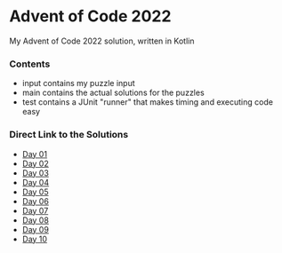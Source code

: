 # Advent of Code 2022 
My Advent of Code 2022 solution, written in Kotlin

### Contents
* input contains my puzzle input
* main contains the actual solutions for the puzzles
* test contains a JUnit "runner" that makes timing and executing code easy

### Direct Link to the Solutions

* [Day 01](https://github.com/DerSheppard/AoC2022/blob/main/src/main/kotlin/org/sheppard/aoc/Day01.kt)
* [Day 02](https://github.com/DerSheppard/AoC2022/blob/main/src/main/kotlin/org/sheppard/aoc/Day02.kt)
* [Day 03](https://github.com/DerSheppard/AoC2022/blob/main/src/main/kotlin/org/sheppard/aoc/Day03.kt)
* [Day 04](https://github.com/DerSheppard/AoC2022/blob/main/src/main/kotlin/org/sheppard/aoc/Day04.kt)
* [Day 05](https://github.com/DerSheppard/AoC2022/blob/main/src/main/kotlin/org/sheppard/aoc/Day05.kt)
* [Day 06](https://github.com/DerSheppard/AoC2022/blob/main/src/main/kotlin/org/sheppard/aoc/Day06.kt)
* [Day 07](https://github.com/DerSheppard/AoC2022/blob/main/src/main/kotlin/org/sheppard/aoc/Day07.kt)
* [Day 08](https://github.com/DerSheppard/AoC2022/blob/main/src/main/kotlin/org/sheppard/aoc/Day08.kt)
* [Day 09](https://github.com/DerSheppard/AoC2022/blob/main/src/main/kotlin/org/sheppard/aoc/Day09.kt)
* [Day 10](https://github.com/DerSheppard/AoC2022/blob/main/src/main/kotlin/org/sheppard/aoc/Day10.kt)